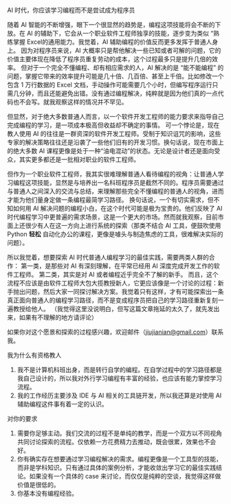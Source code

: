 AI 时代，你应该学习编程而不是尝试成为程序员

随着 AI 智能的不断增强，眼下一个很显然的趋势是，编程这项技能将会不断的下放。在 AI 的辅助下，它会从一个职业软件工程师独享的技能，逐步变为类似 “熟练掌握 Excel的通用能力。我觉着，AI 辅助编程的价值反而更多发挥于普通人身上。
因为对程序员来说，AI 大概率只是帮他解决一些已知或者可解的问题，它的价值主要体现在降低了程序员重复劳动的成本，这个过程最多只是提升几倍的效率。
但对于一个完全不懂编程、却有相应需求的人，AI 解决的是 “能不能编程” 的问题，掌握它带来的效率提升可能是几十倍、几百倍、甚至上千倍。比如修改一个包含 1 万行数据的 Excel 文档，手动操作可能需要几个小时，但编写程序运行只需几分钟，而且还能避免出错。没有通过编程解决，纯粹就是因为他们真的一点代码也不会写。就我观察这样的情况并不罕见。

但显然，对于绝大多数普通人而言，以一个软件开发工程师的能力要求来指导自己完成编程的学习，是一项成本极高但收益却不确定的事情。
可一个悖论是，现在教人使用 AI 的往往是一群资深的软件开发工程师。受制于知识诅咒的影响，这些专家的解决策略往往还是沿袭了一些他们旧有的开发习惯。换句话说，现在市面上的绝大多数 AI 课程更像是处于一种“油电混动”的状态。无论是设计者还是面向受众，其实更多都还是一批相对职业的软件工程师。

但作为一个职业软件工程师，我其实很难理解普通人看待编程的视角：让普通人学习编程这项技能，显然是与培养出一名科班程序员是截然不同的。程序员需要通过与普通人之间深入的交流与总结，来理解那些完全不懂编程的普通人的视角，进而才能为他们量身定做一条编程最简学习路径。
换句话说，一个有切实需求，但不知如何用 AI 解决问题的编程小白，在这个时代可能是极为宝贵的。他们反映了 AI 时代编程学习中更普遍的需求场景，这是一个更大的市场。然而就我观察，目前市面上还很少有人在这一方向上进行系统的探索（那类不结合 AI 工具，便鼓吹使用 Python **轻松** 自动化办公的课程，更像是噱头与制造焦虑的工具，很难解决实际的问题）。

所以我觉着，想要探索 AI 时代普通人编程学习的最佳实践，需要两类人群的合作：
第一类，是那些对 AI 有深刻理解，在平常已经用 AI 深度完成开发工作的软件工程师。
第二类，其实是对 AI 或者编程近乎完全不了解的新手。
而且，这个流程不应该是由软件工程师大包大揽教授新人，它更应该像是一个讨论的过程：新手抛出问题，然后大家一同探讨解决方案。我觉着只有这样，才有可能探索出一条真正面向普通人的编程学习路径，而不是变成程序员把自己的学习路径重新复刻一遍教授给他人。
（我觉得这里没说明白，但写这篇文章拖延的太久了，就先发出来，如果有不理解的地方请评论）

如果你对这个愿景和探索的过程感兴趣，欢迎邮件（jiujianian@gmail.com）联系我。


我为什么有资格教人
1. 我不是计算机科班出身，而是转行自学的编程。在自学过程中的学习路径都是我自己设计的，所以我对外行学习编程有丰富的经验，也应该有能力掌控学习流程。
2. 我的工作经历主要涉及 IDE 与 AI 相关的工具链开发，所以我还算是对使用 AI 辅助编程这件事有着一定的认识。

对你的要求 
1. 需要你足够主动。我们交流的过程不是单纯的教学，而是一个双方以不同视角共同讨论探索的流程。仅依赖一方花费精力去推动，既会很累，效果也不会好。
2. 你有确实存在想要通过学习编程解决的需求。编程更像是一个工具型的技能，而非是学科知识。只有通过具体的案例分析，才能收敛出学习它的最佳实践结论。如果没有一个具体的 case 来讨论，而仅仅是纯粹的空谈，我觉得这样做价值是很低的。
3. 你基本没有编程经验。
